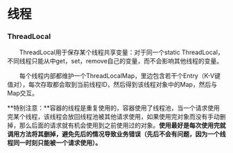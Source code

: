 # 线程

### ThreadLocal

&emsp;&emsp;ThreadLocal用于保存某个线程共享变量：对于同一个static ThreadLocal，不同线程只能从中get，set，remove自己的变量，而不会影响其他线程的变量。

&emsp;&emsp;每个线程内部都维护一个ThreadLocalMap，里边包含若干个Entry（K-V键值对），每次存取都会取到当前线程ID，然后得到该线程对象中的Map，然后与Map交互。

**特别注意：**容器的线程是重复使用的，容器使用了线程池，当一个请求使用完某个线程，该线程会放回线程池被其他请求使用，如果使用完对象而没有手动删掉，那么后面的请求就有机会使用到之前使用过的对象。**使用最好是每次使用完就调用方法将其删掉，避免先后的情况导致业务错误（先后不会有问题，因为一个线程同一时刻只能被一个请求使用）。**

